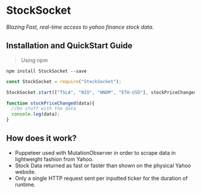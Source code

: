 # StockSocket

*Blazing Fast, real-time access to yahoo finance stock data.*


## Installation and QuickStart Guide

> Using npm
 
`npm install StockSocket --save`

```javascript
const StockSocket = require("StockSocket");

StockSocket.start(["TSLA", "NIO", "NNDM", "ETH-USD"], stockPriceChanged);

function stockPriceChanged(data){
  //Do stuff with the data
  console.log(data);
}
```
## How does it work?

* Puppeteer used with MutationObserver in order to scrape data in lightweight fashion from Yahoo.
* Stock Data returned as fast or faster than shown on the physical Yahoo website.
* Only a single HTTP request sent per inputted ticker for the duration of runtime.
